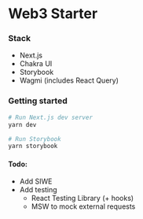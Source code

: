 # Web3 Starter


### Stack
- Next.js
- Chakra UI
- Storybook
- Wagmi (includes React Query)

### Getting started
```bash
# Run Next.js dev server
yarn dev

# Run Storybook
yarn storybook
```

#### Todo:
- Add SIWE 
- Add testing
    - React Testing Library (+ hooks)
    - MSW to mock external requests